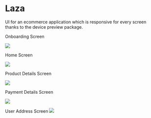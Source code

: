 # Laza

UI for an ecommerce application which is responsive for every screen thanks to the device preview package.

Onboarding Screen

![](https://github.com/bnasare/laza/blob/master/screenshots/onboarding.png?raw=true)


Home Screen

![](https://github.com/bnasare/laza/blob/master/screenshots/homepage.png?raw=true)


Product Details Screen

![](https://github.com/bnasare/laza/blob/master/screenshots/product%20details%20page.png?raw=true)


Payment Details Screen

![](https://github.com/bnasare/laza/blob/master/screenshots/product%20details%20page.png?raw=true)


User Address Screen
![](https://github.com/bnasare/laza/blob/master/screenshots/address.png?raw=true)
